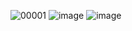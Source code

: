![00001](https://github.com/user-attachments/assets/fe16c3ea-4feb-4ce5-937e-30ece5938238)
![image](https://github.com/user-attachments/assets/de334981-6b79-411c-9c26-498ecf6613a5)
![image](https://github.com/user-attachments/assets/f5102dc3-e880-4348-8f56-1516ca74f376)
